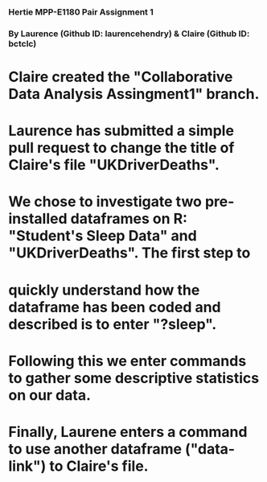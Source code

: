 ### Hertie MPP-E1180 Pair Assignment 1 ###
### By Laurence (Github ID: laurencehendry) & Claire (Github ID: bctclc) ###

# Claire created the "Collaborative Data Analysis Assingment1" branch. 
# Laurence has submitted a simple pull request to change the title of Claire's file "UKDriverDeaths".  
# We chose to investigate two pre-installed dataframes on R: "Student's Sleep Data" and "UKDriverDeaths". The first step to
# quickly understand how the dataframe has been coded and described is to enter "?sleep". 
# Following this we enter commands to gather some descriptive statistics on our data.
# Finally, Laurene enters a command to use another dataframe ("data-link") to Claire's file.




